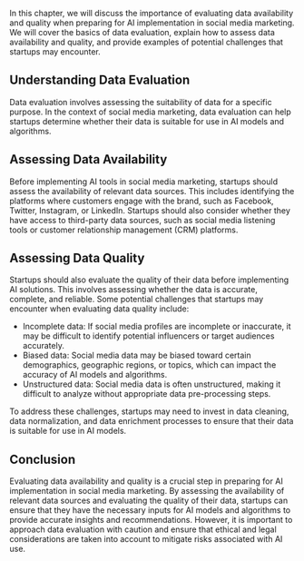 
In this chapter, we will discuss the importance of evaluating data availability and quality when preparing for AI implementation in social media marketing. We will cover the basics of data evaluation, explain how to assess data availability and quality, and provide examples of potential challenges that startups may encounter.

Understanding Data Evaluation
-----------------------------

Data evaluation involves assessing the suitability of data for a specific purpose. In the context of social media marketing, data evaluation can help startups determine whether their data is suitable for use in AI models and algorithms.

Assessing Data Availability
---------------------------

Before implementing AI tools in social media marketing, startups should assess the availability of relevant data sources. This includes identifying the platforms where customers engage with the brand, such as Facebook, Twitter, Instagram, or LinkedIn. Startups should also consider whether they have access to third-party data sources, such as social media listening tools or customer relationship management (CRM) platforms.

Assessing Data Quality
----------------------

Startups should also evaluate the quality of their data before implementing AI solutions. This involves assessing whether the data is accurate, complete, and reliable. Some potential challenges that startups may encounter when evaluating data quality include:

* Incomplete data: If social media profiles are incomplete or inaccurate, it may be difficult to identify potential influencers or target audiences accurately.
* Biased data: Social media data may be biased toward certain demographics, geographic regions, or topics, which can impact the accuracy of AI models and algorithms.
* Unstructured data: Social media data is often unstructured, making it difficult to analyze without appropriate data pre-processing steps.

To address these challenges, startups may need to invest in data cleaning, data normalization, and data enrichment processes to ensure that their data is suitable for use in AI models.

Conclusion
----------

Evaluating data availability and quality is a crucial step in preparing for AI implementation in social media marketing. By assessing the availability of relevant data sources and evaluating the quality of their data, startups can ensure that they have the necessary inputs for AI models and algorithms to provide accurate insights and recommendations. However, it is important to approach data evaluation with caution and ensure that ethical and legal considerations are taken into account to mitigate risks associated with AI use.
